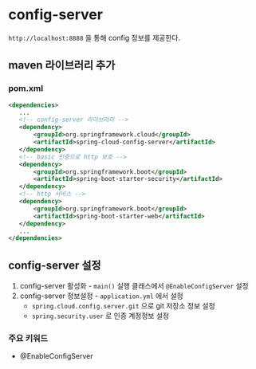 # config-server
`http://localhost:8888` 을 통해 config 정보를 제공한다.

## maven 라이브러리 추가
### pom.xml
```xml
<dependencies>
   ...
   <!-- config-server 라이브러리 -->
   <dependency>
       <groupId>org.springframework.cloud</groupId>
       <artifactId>spring-cloud-config-server</artifactId>
   </dependency>
   <!-- basic 인증으로 http 보호 -->
   <dependency>
       <groupId>org.springframework.boot</groupId>
       <artifactId>spring-boot-starter-security</artifactId>
   </dependency>
   <!-- http 서비스 -->
   <dependency>
       <groupId>org.springframework.boot</groupId>
       <artifactId>spring-boot-starter-web</artifactId>
   </dependency>
   ...
</dependencies>
```

## config-server 설정
1. config-server 활성화 - `main()` 실행 클래스에서 `@EnableConfigServer` 설정
2. config-server 정보설정 - `application.yml` 에서 설정
    * `spring.cloud.config.server.git` 으로 git 저장소 정보 설정
    * `spring.security.user` 로 인증 계정정보 설정

### 주요 키워드
- @EnableConfigServer